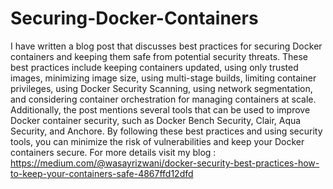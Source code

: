 # Securing-Docker-Containers
I have written a blog post that discusses best practices for securing Docker containers and keeping them safe from potential security threats. These best practices include keeping containers updated, using only trusted images, minimizing image size, using multi-stage builds, limiting container privileges, using Docker Security Scanning, using network segmentation, and considering container orchestration for managing containers at scale. Additionally, the post mentions several tools that can be used to improve Docker container security, such as Docker Bench Security, Clair, Aqua Security, and Anchore. By following these best practices and using security tools, you can minimize the risk of vulnerabilities and keep your Docker containers secure.
For more details visit my blog : https://medium.com/@wasayrizwani/docker-security-best-practices-how-to-keep-your-containers-safe-4867ffd12dfd

